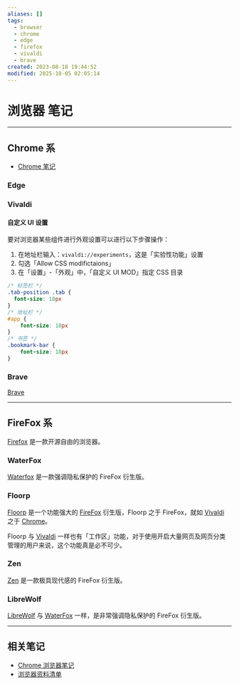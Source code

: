 ```yaml
---
aliases: []
tags:
  - browser
  - chrome
  - edge
  - firefox
  - vivaldi
  - brave
created: 2023-08-18 19:44:52
modified: 2025-10-05 02:05:14
---
```


# 浏览器 笔记

---

## Chrome 系

* [Chrome 笔记](Chrome_Note.md)

### Edge

### Vivaldi

#### 自定义 UI 设置 

要对浏览器某些组件进行外观设置可以进行以下步骤操作：

1. 在地址栏输入：`vivaldi://experiments`，这是「实验性功能」设置
2. 勾选「Allow CSS modifictaions」
3. 在「设置」-「外观」中，「自定义 UI MOD」指定 CSS 目录

```css
/* 标签栏 */
.tab-position .tab {
  font-size: 18px
}
/* 地址栏 */
#app {
    font-size: 18px
}
/* 书签 */
.bookmark-bar {
    font-size: 18px
}

```

### Brave

[Brave](https://brave.com)

---

## FireFox 系

[Firefox](https://www.firefox.com) 是一款开源自由的浏览器。

### WaterFox

[Waterfox](https://www.waterfox.net) 是一款强调隐私保护的 FireFox 衍生版。

### Floorp

[Floorp](https://floorp.app) 是一个功能强大的 [FireFox](#FireFox) 衍生版，Floorp 之于 FireFox，就如 [Vivaldi](#Vivaldi) 之于 [Chrome](Chrome_Note.md)。

Floorp 与 [Vivaldi](#Vivaldi) 一样也有「工作区」功能，对于使用开启大量网页及网页分类管理的用户来说，这个功能真是必不可少。

### Zen

[Zen](https://zen-browser.app) 是一款极具现代感的 FireFox 衍生版。

### LibreWolf

[LibreWolf](https://librewolf.net) 与 [WaterFox](#WaterFox) 一样，是非常强调隐私保护的 FireFox 衍生版。

---

## 相关笔记

* [Chrome 浏览器笔记](Chrome_Note.md)
* [浏览器资料清单](Browser_Material.md)

